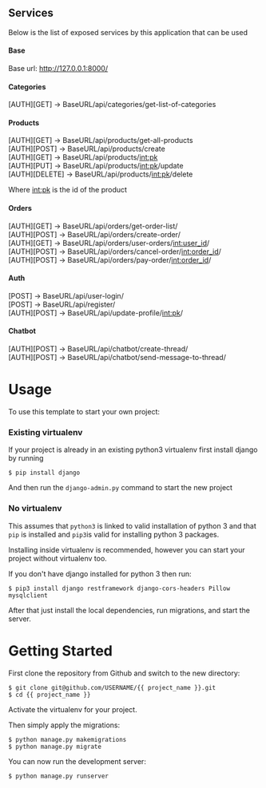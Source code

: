 ## Services

Below is the list of exposed services by this application that can be used

#### Base

Base url: http://127.0.0.1:8000/

#### Categories

[AUTH][GET] -> BaseURL/api/categories/get-list-of-categories <br />

#### Products

[AUTH][GET] -> BaseURL/api/products/get-all-products <br />
[AUTH][POST] -> BaseURL/api/products/create <br />
[AUTH][GET] -> BaseURL/api/products/<int:pk> <br />
[AUTH][PUT] -> BaseURL/api/products/<int:pk>/update <br />
[AUTH][DELETE] -> BaseURL/api/products/<int:pk>/delete <br />

Where <int:pk> is the id of the product <br />

#### Orders

[AUTH][GET] -> BaseURL/api/orders/get-order-list/ <br />
[AUTH][POST] -> BaseURL/api/orders/create-order/ <br />
[AUTH][GET] -> BaseURL/api/orders/user-orders/<int:user_id>/ <br />
[AUTH][POST] -> BaseURL/api/orders/cancel-order/<int:order_id>/ <br />
[AUTH][POST] -> BaseURL/api/orders/pay-order/<int:order_id>/ <br />

#### Auth

[POST] -> BaseURL/api/user-login/ <br />
[POST] -> BaseURL/api/register/ <br />
[AUTH][POST] -> BaseURL/api/update-profile/<int:pk>/ <br />

#### Chatbot
[AUTH][POST] -> BaseURL/api/chatbot/create-thread/ <br />
[AUTH][POST] -> BaseURL/api/chatbot/send-message-to-thread/ <br />

# Usage

To use this template to start your own project:

### Existing virtualenv

If your project is already in an existing python3 virtualenv first install django by running

    $ pip install django
    
And then run the `django-admin.py` command to start the new project
      
### No virtualenv

This assumes that `python3` is linked to valid installation of python 3 and that `pip` is installed and `pip3`is valid
for installing python 3 packages.

Installing inside virtualenv is recommended, however you can start your project without virtualenv too.

If you don't have django installed for python 3 then run:

    $ pip3 install django restframework django-cors-headers Pillow mysqlclient
        
After that just install the local dependencies, run migrations, and start the server.

# Getting Started

First clone the repository from Github and switch to the new directory:

    $ git clone git@github.com/USERNAME/{{ project_name }}.git
    $ cd {{ project_name }}
    
Activate the virtualenv for your project.

Then simply apply the migrations:

    $ python manage.py makemigrations
    $ python manage.py migrate
    

You can now run the development server:

    $ python manage.py runserver


